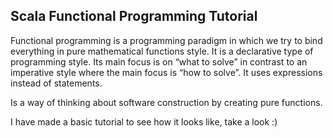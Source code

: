 ## Scala Functional Programming Tutorial ##


Functional programming is a programming paradigm in which we try to bind 
everything in pure mathematical functions style. It is a declarative type 
of programming style. Its main focus is on “what to solve” in contrast to 
an imperative style where the main focus is “how to solve”. It uses expressions
instead of statements.

Is a way of thinking about software construction by creating pure functions.

I have made a basic tutorial to see how it looks like, take a look 
:)
